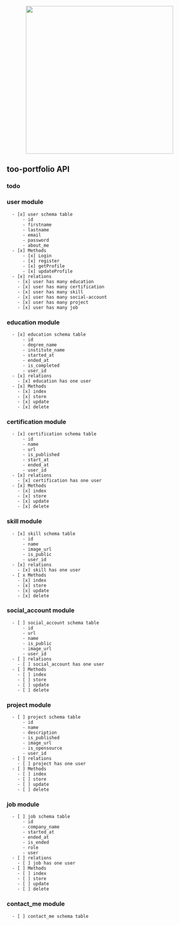 <p align="center"><a href="https://laravel.com" target="_blank"><img src="https://raw.githubusercontent.com/laravel/art/master/logo-lockup/5%20SVG/2%20CMYK/1%20Full%20Color/laravel-logolockup-cmyk-red.svg" width="400"></a></p>



## too-portfolio API

### todo

### user module
      - [x] user schema table
          - id
          - firstname
          - lastname
          - email
          - password
          - about_me
      - [x] Methods
          - [x] Login
          - [x] register
          - [x] getProfile
          - [x] updateProfile
      - [x] relations
        - [x] user has many education
        - [x] user has many certification
        - [x] user has many skill
        - [x] user has many social-account
        - [x] user has many project
        - [x] user has many job 
  
### education module
      - [x] education schema table
          - id
          - degree_name
          - institute_name
          - started_at
          - ended_at
          - is_completed
          - user_id
      - [x] relations
        - [x] education has one user
      - [x] Methods
        - [x] index
        - [x] store
        - [x] update
        - [x] delete

### certification module
      - [x] certification schema table
          - id
          - name
          - url
          - is_published
          - start_at
          - ended_at
          - user_id
      - [x] relations
        - [x] certification has one user
      - [x] Methods
        - [x] index
        - [x] store
        - [x] update
        - [x] delete

### skill module
      - [x] skill schema table
          - id
          - name 
          - image_url
          - is_public
          - user_id
      - [x] relations
        - [x] skill has one user
      - [ x Methods
        - [x] index
        - [x] store
        - [x] update
        - [x] delete

### social_account module
      - [ ] social_account schema table
          - id
          - url
          - name
          - is_public
          - image_url
          - user_id
      - [ ] relations
        - [ ] social_account has one user
      - [ ] Methods
        - [ ] index
        - [ ] store
        - [ ] update
        - [ ] delete

### project module
      - [ ] project schema table
          - id
          - name
          - description
          - is_published
          - image_url
          - is_opensource
          - user_id
      - [ ] relations
        - [ ] project has one user
      - [ ] Methods
        - [ ] index
        - [ ] store
        - [ ] update
        - [ ] delete

### job module
      - [ ] job schema table
          - id
          - company_name
          - started_at
          - ended_at
          - is_ended
          - role
          - user
      - [ ] relations
        - [ ] job has one user
      - [ ] Methods
        - [ ] index
        - [ ] store
        - [ ] update
        - [ ] delete

### contact_me module
      - [ ] contact_me schema table

